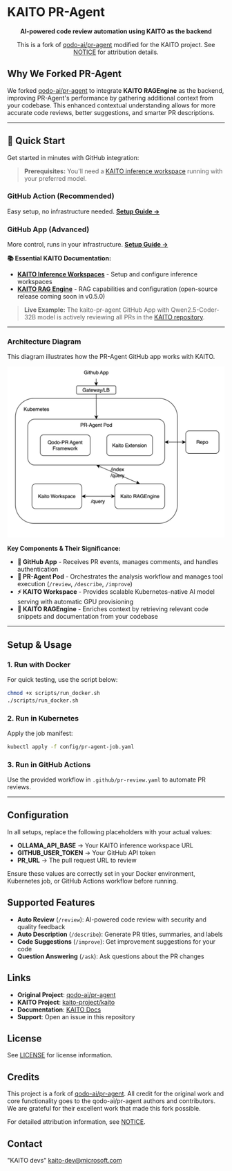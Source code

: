 # KAITO PR-Agent

<div align="center">

**AI-powered code review automation using KAITO as the backend**

This is a fork of [qodo-ai/pr-agent](https://github.com/qodo-ai/pr-agent) modified for the KAITO project.
See [NOTICE](NOTICE) for attribution details.

</div>

## Why We Forked PR-Agent

We forked [qodo-ai/pr-agent](https://github.com/qodo-ai/pr-agent) to integrate **KAITO RAGEngine** as the backend, improving PR-Agent's performance by gathering additional context from your codebase. This enhanced contextual understanding allows for more accurate code reviews, better suggestions, and smarter PR descriptions.

---

## 🚀 Quick Start

Get started in minutes with GitHub integration:

> **Prerequisites:** You'll need a [KAITO inference workspace](https://github.com/kaito-project/kaito) running with your preferred model.

### GitHub Action (Recommended)
Easy setup, no infrastructure needed. **[Setup Guide →](docs/docs/installation/github.md#run-as-a-github-action)**

### GitHub App (Advanced)
More control, runs in your infrastructure. **[Setup Guide →](docs/docs/installation/github.md#run-as-a-github-app)**

**📚 Essential KAITO Documentation:**
- **[KAITO Inference Workspaces](https://github.com/kaito-project/kaito#quick-start)** - Setup and configure inference workspaces
- **[KAITO RAG Engine](https://github.com/kaito-project/kaito/blob/main/docs/RAG/README.md)** - RAG capabilities and configuration (open-source release coming soon in v0.5.0)

> **Live Example:** The kaito-pr-agent GitHub App with Qwen2.5-Coder-32B model is actively reviewing all PRs in the [KAITO repository](https://github.com/Azure/kaito).

---

### Architecture Diagram
This diagram illustrates how the PR-Agent GitHub app works with KAITO.

![Architecture Diagram](kaito-pr-agent-diagram.png)

**Key Components & Their Significance:**

- **🔄 GitHub App** - Receives PR events, manages comments, and handles authentication
- **🤖 PR-Agent Pod** - Orchestrates the analysis workflow and manages tool execution (`/review`, `/describe`, `/improve`)
- **⚡ KAITO Workspace** - Provides scalable Kubernetes-native AI model serving with automatic GPU provisioning
- **🧠 KAITO RAGEngine** - Enriches context by retrieving relevant code snippets and documentation from your codebase

---

## Setup & Usage

### 1. Run with Docker
For quick testing, use the script below:

```bash
chmod +x scripts/run_docker.sh
./scripts/run_docker.sh
```

### 2. Run in Kubernetes
Apply the job manifest:
```bash
kubectl apply -f config/pr-agent-job.yaml
```

### 3. Run in GitHub Actions

Use the provided workflow in `.github/pr-review.yaml` to automate PR reviews.

---

## Configuration

In all setups, replace the following placeholders with your actual values:

- **OLLAMA_API_BASE** → Your KAITO inference workspace URL
- **GITHUB_USER_TOKEN** → Your GitHub API token
- **PR_URL** → The pull request URL to review

Ensure these values are correctly set in your Docker environment, Kubernetes job, or GitHub Actions workflow before running.

## Supported Features

- **Auto Review** (`/review`): AI-powered code review with security and quality feedback
- **Auto Description** (`/describe`): Generate PR titles, summaries, and labels
- **Code Suggestions** (`/improve`): Get improvement suggestions for your code
- **Question Answering** (`/ask`): Ask questions about the PR changes

## Links

- **Original Project**: [qodo-ai/pr-agent](https://github.com/qodo-ai/pr-agent)
- **KAITO Project**: [kaito-project/kaito](https://github.com/kaito-project/kaito)
- **Documentation**: [KAITO Docs](https://github.com/kaito-project/kaito/tree/main/docs)
- **Support**: Open an issue in this repository

## License

See [LICENSE](LICENSE) for license information.

## Credits

This project is a fork of [qodo-ai/pr-agent](https://github.com/qodo-ai/pr-agent). All credit for the original work and core functionality goes to the qodo-ai/pr-agent authors and contributors. We are grateful for their excellent work that made this fork possible.

For detailed attribution information, see [NOTICE](NOTICE).

## Contact

"KAITO devs" <kaito-dev@microsoft.com>
